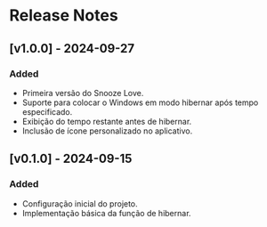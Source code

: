 # Release Notes

## [v1.0.0] - 2024-09-27
### Added
- Primeira versão do Snooze Love.
- Suporte para colocar o Windows em modo hibernar após tempo especificado.
- Exibição do tempo restante antes de hibernar.
- Inclusão de ícone personalizado no aplicativo.

## [v0.1.0] - 2024-09-15
### Added
- Configuração inicial do projeto.
- Implementação básica da função de hibernar.
